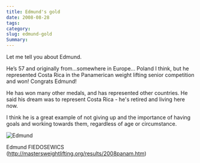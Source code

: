 ```yaml
---
title: Edmund's gold
date: 2008-08-28
tags: 
category: 
slug: edmund-gold
Summary:
--- 
```



Let me tell you about Edmund. 

He’s 57 and originally from...somewhere in Europe... Poland I think, but he represented Costa Rica in the Panamerican weight lifting 
senior competition and won!
Congrats Edmund!

He has won many other medals, and has represented other countries. He said his dream was to represent Costa Rica - he's retired and living here now.

I think he is a great example of not giving up and the importance of having goals and working towards them, regardless of age or circumstance.

![Edmund](/images/edmund-gold.jpg)


Edmund FIEDOSEWICS
(http://mastersweightlifting.org/results/2008panam.htm)